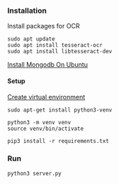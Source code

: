 ### Installation
Install packages for OCR
```console
sudo apt update
sudo apt install tesseract-ocr
sudo apt install libtesseract-dev
```
[Install Mongodb On Ubuntu](https://docs.mongodb.com/manual/tutorial/install-mongodb-on-ubuntu/)
#### Setup
[Create virtual environment](https://docs.python.org/3/library/venv.html)
```concole
sudo apt-get install python3-venv

python3 -m venv venv
source venv/bin/activate

pip3 install -r requirements.txt
```
### Run
```concole
python3 server.py
```

